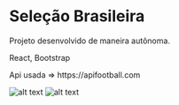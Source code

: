 # Seleção Brasileira

<p>Projeto desenvolvido de maneira autônoma.
<p>React, Bootstrap
<p>Api usada => https://apifootball.com

![alt text](https://github.com/MarceloReisxz/Cursos/blob/main/React/Selecao%20Brasileira/fotos_aplicacao/02.png)
![alt text](https://github.com/MarceloReisxz/Cursos/blob/main/React/Selecao%20Brasileira/fotos_aplicacao/01.png)

